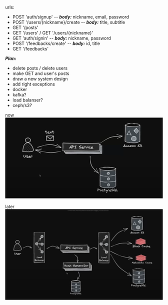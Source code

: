 urls:
 + POST 'auth/signup' -- ***body:*** nickname, email, password 
 + POST '/users/{nickname}/create -- ***body:*** title, subtitle
 + GET '/posts' 
 + GET '/users' / GET '/users/{nickname}'
 + GET 'auth/signin' -- ***body:*** nickname, password
 + POST '/feedbacks/create' -- ***body:*** id, title
 + GET '/feedbacks'

***Plan:***
 + delete posts / delete users
 + make GET and user's posts
 + draw a new system design
 + add right exceptions 
 + docker
 + kafka?
 + load balanser?
 + ceph/s3?

now
![1](img/systemDesignV1.png)

later
![2](img/systemDesignV2.png)